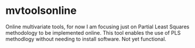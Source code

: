 # mvtoolsonline
Online multivariate tools, for now I am focusing just on Partial Least Squares methodology to be implemented online.
This tool enables the use of PLS methodlogy without needing to install software.
Not yet functional.
